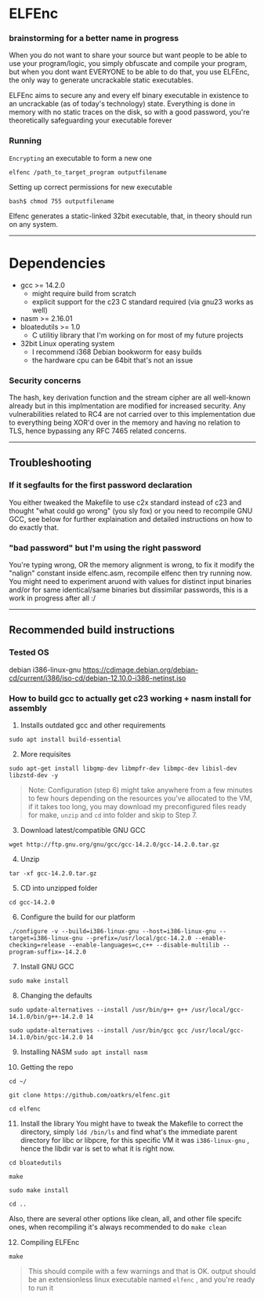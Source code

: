 # ELFEnc
### brainstorming for a better name in progress

When you do not want to share your source but want people to be able to use your program/logic, you simply obfuscate and compile your program, but when you dont want EVERYONE to be able to do that, you use ELFEnc, the only way to generate uncrackable static executables.

ELFEnc aims to secure any and every elf binary executable in existence to an uncrackable (as of today's technology) state.
Everything is done in memory with no static traces on the disk, so with a good password, you're theoretically safeguarding your executable forever

### Running

`Encrypting` an executable to form a new one

```elfenc /path_to_target_program outputfilename```

Setting up correct permissions for new executable

```bash$ chmod 755 outputfilename```

Elfenc generates a static-linked 32bit executable, that, in theory should run on any system.

---

# Dependencies

* gcc  >= 14.2.0
    - might require build from scratch
    - explicit support for the c23 C standard required (via gnu23 works as well)
* nasm >= 2.16.01
* bloatedutils >= 1.0
    - C utilitiy library that I'm working on for most of my future projects
* 32bit Linux operating system
    - I recommend i368 Debian bookworm for easy builds
    - the hardware cpu can be 64bit that's not an issue


### Security concerns

The hash, key derivation function and the stream cipher are all well-known already but in this implmentation are modified for increased security.
Any vulnerabilities related to RC4 are not carried over to this implementation due to everything being XOR'd over in the memory and having no relation to TLS, hence bypassing any RFC 7465 related concerns.

---

## Troubleshooting

### If it segfaults for the first password declaration

You either tweaked the Makefile to use c2x standard instead of c23 and thought "what could go wrong" (you sly fox) or you need to recompile GNU GCC, see below for further explaination and detailed instructions on how to do exactly that.

### "bad password" but I'm using the right password

You're typing wrong, OR the memory alignment is wrong, to fix it modify the "nalign" constant inside elfenc.asm, recompile elfenc then try running now. 
You might need to experiment aruond with values for distinct input binaries and/or for same identical/same binaries but dissimilar passwords, this is a work in progress after all :/

---

## Recommended build instructions

### Tested OS
debian i386-linux-gnu
https://cdimage.debian.org/debian-cd/current/i386/iso-cd/debian-12.10.0-i386-netinst.iso
 

### How to build gcc to actually get c23 working + nasm install for assembly

1. Installs outdated gcc and other requirements

```sudo apt install build-essential```

2. More requisites

```sudo apt-get install libgmp-dev libmpfr-dev libmpc-dev libisl-dev libzstd-dev -y```

> Note: Configuration (step 6) might take anywhere from a few minutes to few hours depending on the resources you've allocated to the VM, if it takes too long, you may download my preconfigured files ready for make, `unzip` and `cd` into folder and skip to Step 7.

3. Download latest/compatible GNU GCC

```wget http://ftp.gnu.org/gnu/gcc/gcc-14.2.0/gcc-14.2.0.tar.gz```

4. Unzip

```tar -xf gcc-14.2.0.tar.gz```

5. CD into unzipped folder

```cd gcc-14.2.0```

6. Configure the build for our platform

```./configure -v --build=i386-linux-gnu --host=i386-linux-gnu --target=i386-linux-gnu --prefix=/usr/local/gcc-14.2.0 --enable-checking=release --enable-languages=c,c++ --disable-multilib --program-suffix=-14.2.0```

7. Install GNU GCC

```sudo make install```

8. Changing the defaults

```sudo update-alternatives --install /usr/bin/g++ g++ /usr/local/gcc-14.1.0/bin/g++-14.2.0 14```

```sudo update-alternatives --install /usr/bin/gcc gcc /usr/local/gcc-14.1.0/bin/gcc-14.2.0 14```


9. Installing NASM
```sudo apt install nasm```

10. Getting the repo

```cd ~/```

```git clone https://github.com/oatkrs/elfenc.git```

```cd elfenc```

11. Install the library
You might have to tweak the Makefile to correct the directory, simply `ldd /bin/ls` and find what's the immediate parent directory for libc or libpcre, for this specific VM it was `i386-linux-gnu` , hence the libdir var is set to what it is right now.

```cd bloatedutils```

```make```

```sudo make install```

```cd ..```

Also, there are several other options like clean, all, and other file specifc ones, when recompiling it's always recommended to do `make clean`

12. Compiling ELFEnc

```make```

> This should compile with a few warnings and that is OK.
> output should be an extensionless linux executable named `elfenc` , and you're ready to run it

